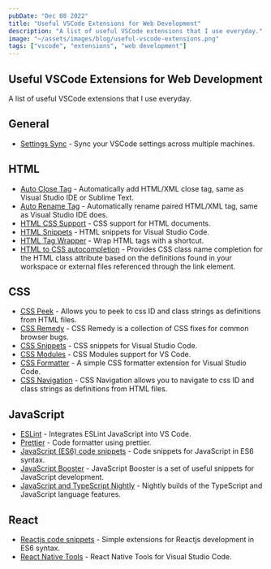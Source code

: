 ```yaml
---
pubDate: "Dec 08 2022"
title: "Useful VSCode Extensions for Web Development"
description: "A list of useful VSCode extensions that I use everyday."
image: "~/assets/images/blog/useful-vscode-extensions.png"
tags: ["vscode", "extensions", "web development"]
---
```


## Useful VSCode Extensions for Web Development

A list of useful VSCode extensions that I use everyday.

## General

- [Settings Sync](https://marketplace.visualstudio.com/items?itemName=Shan.code-settings-sync) - Sync your VSCode settings across multiple machines.

## HTML

- [Auto Close Tag](https://marketplace.visualstudio.com/items?itemName=formulahendry.auto-close-tag) - Automatically add HTML/XML close tag, same as Visual Studio IDE or Sublime Text.
- [Auto Rename Tag](https://marketplace.visualstudio.com/items?itemName=formulahendry.auto-rename-tag) - Automatically rename paired HTML/XML tag, same as Visual Studio IDE does.
- [HTML CSS Support](https://marketplace.visualstudio.com/items?itemName=ecmel.vscode-html-css) - CSS support for HTML documents.
- [HTML Snippets](https://marketplace.visualstudio.com/items?itemName=abusaidm.html-snippets) - HTML snippets for Visual Studio Code.
- [HTML Tag Wrapper](https://marketplace.visualstudio.com/items?itemName=bradgashler.htmltagwrap) - Wrap HTML tags with a shortcut.
- [HTML to CSS autocompletion](https://marketplace.visualstudio.com/items?itemName=Zignd.html-css-class-completion) - Provides CSS class name completion for the HTML class attribute based on the definitions found in your workspace or external files referenced through the link element.

## CSS

- [CSS Peek](https://marketplace.visualstudio.com/items?itemName=pranaygp.vscode-css-peek) - Allows you to peek to css ID and class strings as definitions from HTML files.
- [CSS Remedy](https://marketplace.visualstudio.com/items?itemName=mrmlnc.vscode-cssremedy) - CSS Remedy is a collection of CSS fixes for common browser bugs.
- [CSS Snippets](https://marketplace.visualstudio.com/items?itemName=Zignd.html-css-class-completion) - CSS snippets for Visual Studio Code.
- [CSS Modules](https://marketplace.visualstudio.com/items?itemName=clinyong.vscode-css-modules) - CSS Modules support for VS Code.
- [CSS Formatter](https://marketplace.visualstudio.com/items?itemName=aeschli.vscode-css-formatter) - A simple CSS formatter extension for Visual Studio Code.
- [CSS Navigation](https://marketplace.visualstudio.com/items?itemName=pranaygp.vscode-css-navigation) - CSS Navigation allows you to navigate to css ID and class strings as definitions from HTML files.

## JavaScript

- [ESLint](https://marketplace.visualstudio.com/items?itemName=dbaeumer.vscode-eslint) - Integrates ESLint JavaScript into VS Code.
- [Prettier](https://marketplace.visualstudio.com/items?itemName=esbenp.prettier-vscode) - Code formatter using prettier.
- [JavaScript (ES6) code snippets](https://marketplace.visualstudio.com/items?itemName=xabikos.JavaScriptSnippets) - Code snippets for JavaScript in ES6 syntax.
- [JavaScript Booster](https://marketplace.visualstudio.com/items?itemName=dsznajder.es7-react-js-snippets) - JavaScript Booster is a set of useful snippets for JavaScript development.
- [JavaScript and TypeScript Nightly](https://marketplace.visualstudio.com/items?itemName=ms-vscode.vscode-typescript-next) - Nightly builds of the TypeScript and JavaScript language features.

## React

- [Reactjs code snippets](https://marketplace.visualstudio.com/items?itemName=xabikos.ReactSnippets) - Simple extensions for Reactjs development in ES6 syntax.
- [React Native Tools](https://marketplace.visualstudio.com/items?itemName=msjsdiag.vscode-react-native) - React Native Tools for Visual Studio Code.
